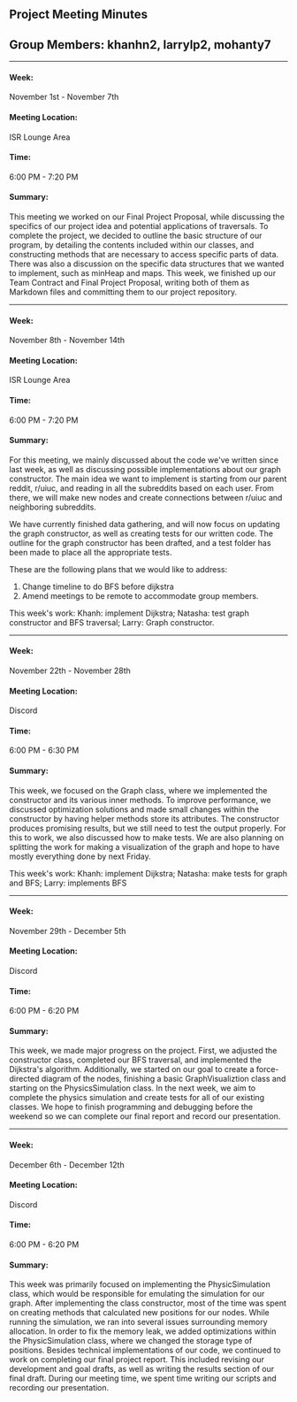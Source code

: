 ## Project Meeting Minutes
## Group Members: khanhn2, larrylp2, mohanty7
---

#### <strong>Week:</strong>
November 1st - November 7th
#### <strong>Meeting Location:</strong>
ISR Lounge Area
#### <strong>Time:</strong>
6:00 PM - 7:20 PM
#### <strong>Summary:</strong>
This meeting we worked on our Final Project Proposal, while discussing the specifics of our project idea and potential applications of traversals. To complete the project, we decided to  outline the basic structure of our program, by detailing the contents included within our classes, and constructing methods that are necessary to access specific parts of data. There was also a discussion on the specific data structures that we wanted to implement, such as minHeap and maps. This week, we finished up our Team Contract and Final Project Proposal, writing both of them as Markdown files and committing them to our project repository.


---
#### <strong>Week:</strong>
November 8th - November 14th
#### <strong>Meeting Location:</strong>
ISR Lounge Area
#### <strong>Time:</strong>
6:00 PM - 7:20 PM
#### <strong>Summary:</strong>
For this meeting, we mainly discussed about the code we've written since last week, as well as discussing possible implementations about our graph constructor.
The main idea we want to implement is starting from our parent reddit, r/uiuc, and reading in all the subreddits based on each user. From there, we will make new nodes and create connections between r/uiuc and neighboring subreddits.

We have currently finished data gathering, and will now focus on updating the graph constructor, as well as creating tests for our written code. The outline for the graph constructor has been drafted, and a test folder has been made to place all the appropriate tests.

These are the following plans that we would like to address:
1. Change timeline to do BFS before dijkstra
2. Amend meetings to be remote to accommodate group members.

This week's work: 
Khanh: implement Dijkstra; Natasha: test graph constructor and BFS traversal; Larry: Graph constructor.

---
#### <strong>Week:</strong>
November 22th - November 28th
#### <strong>Meeting Location:</strong>
Discord
#### <strong>Time:</strong>
6:00 PM - 6:30 PM
#### <strong>Summary:</strong>
This week, we focused on the Graph class, where we implemented the constructor and its various inner methods. To improve performance, we discussed optimization solutions and made small changes within the constructor by having helper methods store its attributes. The constructor produces promising results, but we still need to test the output properly. For this to work, we also discussed how to make tests. We are also planning on splitting the work for making a visualization of the graph and hope to have mostly everything done by next Friday.


This week's work: 
Khanh: implement Dijkstra; Natasha: make tests for graph and BFS; Larry: implements BFS

---

#### <strong>Week:</strong>
November 29th - December 5th
#### <strong>Meeting Location:</strong>
Discord
#### <strong>Time:</strong>
6:00 PM - 6:20 PM
#### <strong>Summary:</strong>
This week, we made major progress on the project. First, we adjusted the constructor class, completed our BFS traversal, and implemented the Dijkstra's algorithm. Additionally, we started on our goal to create a force-directed diagram of the nodes, finishing a basic GraphVisualiztion class and starting on the PhysicsSimulation class. In the next week, we aim to complete the physics simulation and create tests for all of our existing classes. We hope to finish programming and debugging before the weekend so we can complete our final report and record our presentation.

---

#### <strong>Week:</strong>
December 6th - December 12th
#### <strong>Meeting Location:</strong>
Discord
#### <strong>Time:</strong>
6:00 PM - 6:20 PM
#### <strong>Summary:</strong>
This week was primarily focused on implementing the PhysicSimulation class, which would be responsible for emulating the simulation for our graph. After implementing the class constructor, most of the time was spent on creating methods that calculated new positions for our nodes. While running the simulation, we ran into several issues surrounding memory allocation. In order to fix the memory leak, we added optimizations within the PhysicSimulation class, where we changed the storage type of positions. Besides technical implementations of our code, we continued to work on completing our final project report. This included revising our development and goal drafts, as well as writing the results section of our final draft. During our meeting time, we spent time writing our scripts and recording our presentation.


